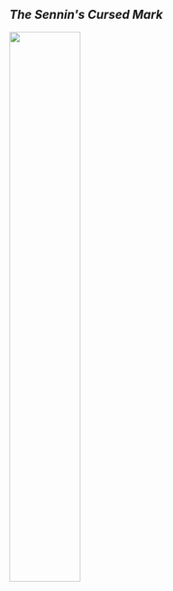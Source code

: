 <h2><i>The Sennin's Cursed Mark</i></h2>

<img src="https://scontent-mxp1-1.xx.fbcdn.net/v/t1.0-9/25348699_562117187458856_4447632921244521074_n.jpg?oh=51c307a391ea950031cbf6ca7254791d&oe=5AC888CD" height="50%" width="50%">
